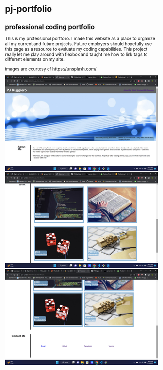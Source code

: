 # pj-portfolio

## professional coding portfolio

This is my professional portfolio. I made this website as a place to organize all my current and future projects. Future employers should hopefully use this page as a resource to evaluate my coding capabilities. This project really let me play around with flexbox and taught me how to link <a> tags</a> to different elements on my site.

images are courtesy of https://unsplash.com/

 ![about me.](./assets/images/1.png)
 ![work.](./assets/images/2.png)
 ![contact me.](./assets/images/3.png)
  